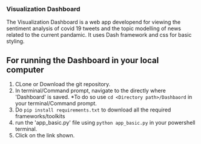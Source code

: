 ### Visualization Dashboard

The Visualization Dashboard is a web app developend for viewing the sentiment analysis of covid 19 tweets and the topic modelling of news related to the current pandamic. It uses Dash framework and css for basic styling.

## For running the Dashboard in your local computer
1. CLone or Download the git repository.
2. In terminal/Command prompt, navigate to the directly where 'Dashboard' is saved. 
*To do so use `cd <Directory path>/Dashbaord` in your terminal/Command prompt.
3. Do `pip install requirements.txt` to download all the required frameworks/toolkits
4. run the 'app_basic.py' file using `python app_basic.py` in your powershell terminal.
5. Click on the link shown.
